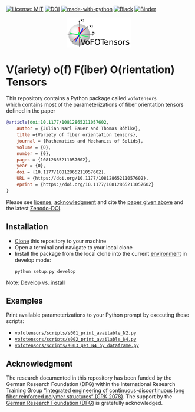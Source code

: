 [![License: MIT](https://img.shields.io/badge/License-MIT-yellow.svg)](https://opensource.org/licenses/MIT)
[![DOI](https://zenodo.org/badge/356695831.svg)](https://zenodo.org/badge/latestdoi/356695831)
[![made-with-python](https://img.shields.io/badge/Made%20with-Python-1f425f.svg)](https://www.python.org/)
[![Black](https://img.shields.io/badge/code%20style-black-000000.svg)](https://github.com/psf/black)
[![Binder](https://mybinder.org/badge_logo.svg)](https://mybinder.org/v2/gh/JulianKarlBauer/fiber_orientation_tensors_2021/HEAD)

<p align="center">
  <a href="https://github.com/JulianKarlBauer/fiber_orientation_tensors_2021">
  <img alt="VoFoTensors" src="logo/logo.png" width="35%">
  </a>
</p>

# V(ariety) o(f) F(iber) O(rientation) Tensors

This repository contains a Python package called `vofotensors`  
which contains most of the parameterizations of fiber orientation tensors
defined in the paper

```bibtex
@article{doi:10.1177/10812865211057602,
	author = {Julian Karl Bauer and Thomas Böhlke},
	title ={Variety of fiber orientation tensors},
	journal = {Mathematics and Mechanics of Solids},
	volume = {0},
	number = {0},
	pages = {10812865211057602},
	year = {0},
	doi = {10.1177/10812865211057602},
	URL = {https://doi.org/10.1177/10812865211057602},
	eprint = {https://doi.org/10.1177/10812865211057602}
}
```

Please see [license](https://github.com/JulianKarlBauer/fiberspot/blob/main/LICENSE),
[acknowledgment](#acknowledgment)
and cite the [paper given above][url_mms_article] and the latest [Zenodo-DOI][latest_doi].

## Installation

- [Clone][url_how_to_clone] this repository to your machine
- Open a terminal and navigate to your local clone
- Install the package from the local clone into the current [env][url_env_python]i[ronment][url_env_conda] in develop mode:
	```shell
	python setup.py develop
	```

Note: [Develop vs. install](https://stackoverflow.com/a/19048754/8935243)

## Examples

Print available parameterizations to your Python prompt by executing these scripts:
- [`vofotensors/scripts/s001_print_available_N2.py`](vofotensors/scripts/s001_print_available_N2.py)
- [`vofotensors/scripts/s002_print_available_N4.py`](vofotensors/scripts/s002_print_available_N4.py)
- [`vofotensors/scripts/s003_get_N4_by_dataframe.py`](vofotensors/scripts/s003_get_N4_by_dataframe.py)

## Acknowledgment

The research documented in this repository has been funded by the German Research Foundation (DFG) within the
International Research Training Group [“Integrated engineering of continuous-discontinuous long fiber reinforced polymer structures“ (GRK 2078)][grk_website].
The support by the [German Research Foundation (DFG)][dfg_website] is gratefully acknowledged.

[grk_website]: https://www.grk2078.kit.edu/
[dfg_website]: https://www.dfg.de/
[latest_doi]: https://zenodo.org/badge/latestdoi/356695831
[url_mms_article]: https://journals.sagepub.com/doi/full/10.1177/10812865211057602
[url_how_to_clone]: https://docs.github.com/en/repositories/creating-and-managing-repositories/cloning-a-repository

[url_env_python]: https://docs.python.org/3/tutorial/venv.html
[url_env_conda]: https://docs.conda.io/projects/conda/en/latest/user-guide/tasks/manage-environments.html
